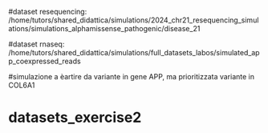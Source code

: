 #dataset resequencing: /home/tutors/shared_didattica/simulations/2024_chr21_resequencing_simulations/simulations_alphamissense_pathogenic/disease_21

#dataset rnaseq: /home/tutors/shared_didattica/simulations/full_datasets_labos/simulated_app_coexpressed_reads 

#simulazione a èartire da variante in gene APP, ma prioritizzata variante in COL6A1

# datasets_exercise2

